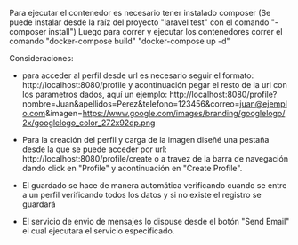 Para ejecutar el contenedor es necesario tener instalado composer (Se puede instalar desde la raíz del proyecto "laravel test" con el comando "-composer install")
Luego para correr y ejecutar los contenedores correr el comando
"docker-compose build"
"docker-compose up -d"

Consideraciones:
- para acceder al perfil desde url es necesario seguir el formato: http://localhost:8080/profile y acontinuación pegar el resto de la url con los parametros dados, aquí un ejemplo:
http://localhost:8080/profile?nombre=Juan&apellidos=Perez&telefono=123456&correo=juan@ejemplo.com&imagen=https://www.google.com/images/branding/googlelogo/2x/googlelogo_color_272x92dp.png

- Para la creación del perfil y carga de la imagen diseñé una pestaña desde la que se puede acceder por url: http://localhost:8080/profile/create
o a travez de la barra de navegación dando click en "Profile" y acontinuación en "Create Profile".
- El guardado se hace de manera automática verificando cuando se entre a un perfil verificando todos los datos y si no existe el registro se guardará
- El servicio de envio de mensajes lo dispuse desde el botón "Send Email" el cual ejecutara el servicio especificado.